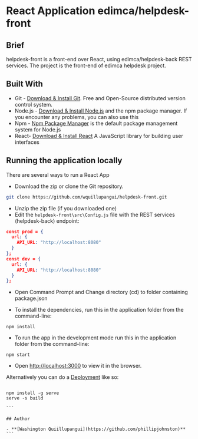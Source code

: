 # React Application edimca/helpdesk-front

## Brief

helpdesk-front is a front-end over React, using edimca/helpdesk-back REST services. The project is the front-end of edimca helpdesk project.

## Built With

- Git - [Download & Install Git](https://git-scm.com/downloads). Free and Open-Source distributed version control system.
- Node.js - [Download & Install Node.js](https://nodejs.org/en/download/) and the npm package manager. If you encounter any problems, you can also use this
- Npm - [Npm Package Manager](https://www.npmjs.com/) is the default package management system for Node.js
- React- [Download & Install React](https://reactjs.org) A JavaScript library for building user interfaces

## Running the application locally

There are several ways to run a React App

- Download the zip or clone the Git repository.

```sh
git clone https://github.com/wquillupangui/helpdesk-front.git
```

- Unzip the zip file (if you downloaded one)
- Edit the `helpdesk-front\src\Config.js` file with the REST services (helpdesk-back) endpoint:

```json
const prod = {
  url: {
    API_URL: "http://localhost:8080"
  }
};
const dev = {
  url: {
    API_URL: "http://localhost:8080"
  }
};
```

- Open Command Prompt and Change directory (cd) to folder containing package.json

- To install the dependencies, run this in the application folder from the command-line:

```
npm install
```

- To run the app in the development mode
  run this in the application folder from the command-line:

```
npm start
```

- Open [http://localhost:3000](http://localhost:3000) to view it in the browser.

Alternatively you can do a [Deployment](https://facebook.github.io/create-react-app/docs/deployment) like so:

````

npm install -g serve
serve -s build

```

## Author

- **[Washington Quiillupangui](https://github.com/phillipjohnston)**
```
````
